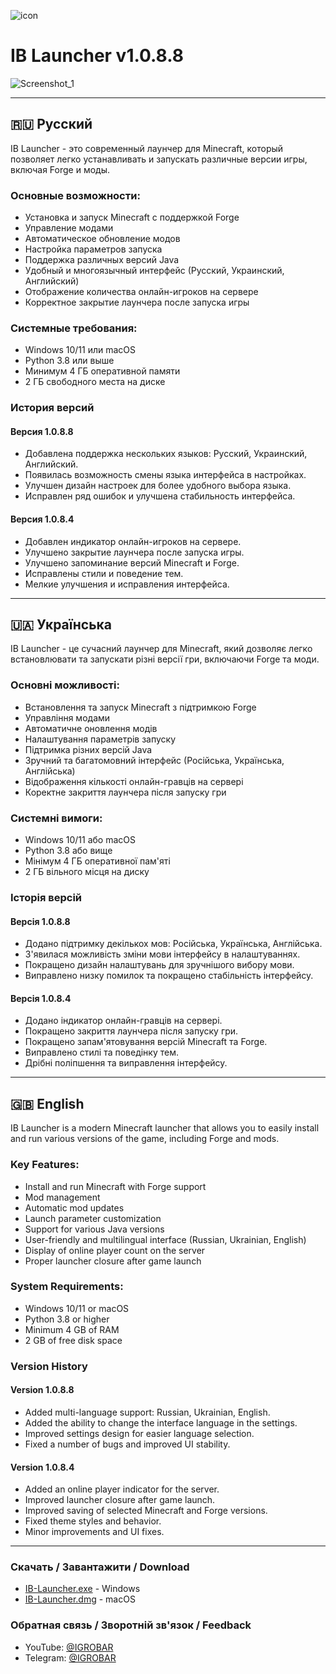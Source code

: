 ![icon](https://github.com/user-attachments/assets/e5f7129c-0a44-42cb-b3dc-bdd4c3b13faf)

# IB Launcher v1.0.8.8
![Screenshot_1](https://github.com/user-attachments/assets/d272e853-a86d-4ead-9be0-ec16cc2df348)

---

## 🇷🇺 Русский

IB Launcher - это современный лаунчер для Minecraft, который позволяет легко устанавливать и запускать различные версии игры, включая Forge и моды.

### Основные возможности:
- Установка и запуск Minecraft с поддержкой Forge
- Управление модами
- Автоматическое обновление модов
- Настройка параметров запуска
- Поддержка различных версий Java
- Удобный и многоязычный интерфейс (Русский, Украинский, Английский)
- Отображение количества онлайн-игроков на сервере
- Корректное закрытие лаунчера после запуска игры

### Системные требования:
- Windows 10/11 или macOS
- Python 3.8 или выше
- Минимум 4 ГБ оперативной памяти
- 2 ГБ свободного места на диске

### История версий

#### Версия 1.0.8.8
- Добавлена поддержка нескольких языков: Русский, Украинский, Английский.
- Появилась возможность смены языка интерфейса в настройках.
- Улучшен дизайн настроек для более удобного выбора языка.
- Исправлен ряд ошибок и улучшена стабильность интерфейса.

#### Версия 1.0.8.4
- Добавлен индикатор онлайн-игроков на сервере.
- Улучшено закрытие лаунчера после запуска игры.
- Улучшено запоминание версий Minecraft и Forge.
- Исправлены стили и поведение тем.
- Мелкие улучшения и исправления интерфейса.

---

## 🇺🇦 Українська

IB Launcher - це сучасний лаунчер для Minecraft, який дозволяє легко встановлювати та запускати різні версії гри, включаючи Forge та моди.

### Основні можливості:
- Встановлення та запуск Minecraft з підтримкою Forge
- Управління модами
- Автоматичне оновлення модів
- Налаштування параметрів запуску
- Підтримка різних версій Java
- Зручний та багатомовний інтерфейс (Російська, Українська, Англійська)
- Відображення кількості онлайн-гравців на сервері
- Коректне закриття лаунчера після запуску гри

### Системні вимоги:
- Windows 10/11 або macOS
- Python 3.8 або вище
- Мінімум 4 ГБ оперативної пам'яті
- 2 ГБ вільного місця на диску

### Історія версій

#### Версія 1.0.8.8
- Додано підтримку декількох мов: Російська, Українська, Англійська.
- З'явилася можливість зміни мови інтерфейсу в налаштуваннях.
- Покращено дизайн налаштувань для зручнішого вибору мови.
- Виправлено низку помилок та покращено стабільність інтерфейсу.

#### Версія 1.0.8.4
- Додано індикатор онлайн-гравців на сервері.
- Покращено закриття лаунчера після запуску гри.
- Покращено запам'ятовування версій Minecraft та Forge.
- Виправлено стилі та поведінку тем.
- Дрібні поліпшення та виправлення інтерфейсу.

---

## 🇬🇧 English

IB Launcher is a modern Minecraft launcher that allows you to easily install and run various versions of the game, including Forge and mods.

### Key Features:
- Install and run Minecraft with Forge support
- Mod management
- Automatic mod updates
- Launch parameter customization
- Support for various Java versions
- User-friendly and multilingual interface (Russian, Ukrainian, English)
- Display of online player count on the server
- Proper launcher closure after game launch

### System Requirements:
- Windows 10/11 or macOS
- Python 3.8 or higher
- Minimum 4 GB of RAM
- 2 GB of free disk space

### Version History

#### Version 1.0.8.8
- Added multi-language support: Russian, Ukrainian, English.
- Added the ability to change the interface language in the settings.
- Improved settings design for easier language selection.
- Fixed a number of bugs and improved UI stability.

#### Version 1.0.8.4
- Added an online player indicator for the server.
- Improved launcher closure after game launch.
- Improved saving of selected Minecraft and Forge versions.
- Fixed theme styles and behavior.
- Minor improvements and UI fixes.

---

### Скачать / Завантажити / Download
- [IB-Launcher.exe](https://github.com/mdreval/ib-launcher/releases/download/v1.0.8.8/IB-Launcher.exe) - Windows
- [IB-Launcher.dmg](https://github.com/mdreval/ib-launcher/releases/download/v1.0.8.8/IB-Launcher.dmg) - macOS 

### Обратная связь / Зворотній зв'язок / Feedback
- YouTube: [@IGROBAR](https://www.youtube.com/@igrobar)
- Telegram: [@IGROBAR](https://t.me/igrobar)

